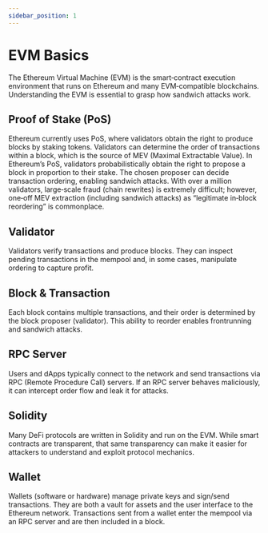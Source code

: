 ```yaml
---
sidebar_position: 1
---
```


# EVM Basics

The Ethereum Virtual Machine (EVM) is the smart‑contract execution environment that runs on Ethereum and many EVM‑compatible blockchains. Understanding the EVM is essential to grasp how sandwich attacks work.

## Proof of Stake (PoS)
Ethereum currently uses PoS, where validators obtain the right to produce blocks by staking tokens. Validators can determine the order of transactions within a block, which is the source of MEV (Maximal Extractable Value).
In Ethereum’s PoS, validators probabilistically obtain the right to propose a block in proportion to their stake. The chosen proposer can decide transaction ordering, enabling sandwich attacks. With over a million validators, large‑scale fraud (chain rewrites) is extremely difficult; however, one‑off MEV extraction (including sandwich attacks) as “legitimate in‑block reordering” is commonplace.

## Validator
Validators verify transactions and produce blocks. They can inspect pending transactions in the mempool and, in some cases, manipulate ordering to capture profit.

## Block & Transaction
Each block contains multiple transactions, and their order is determined by the block proposer (validator). This ability to reorder enables frontrunning and sandwich attacks.

## RPC Server
Users and dApps typically connect to the network and send transactions via RPC (Remote Procedure Call) servers. If an RPC server behaves maliciously, it can intercept order flow and leak it for attacks.

## Solidity
Many DeFi protocols are written in Solidity and run on the EVM. While smart contracts are transparent, that same transparency can make it easier for attackers to understand and exploit protocol mechanics.

## Wallet
Wallets (software or hardware) manage private keys and sign/send transactions. They are both a vault for assets and the user interface to the Ethereum network. Transactions sent from a wallet enter the mempool via an RPC server and are then included in a block.
